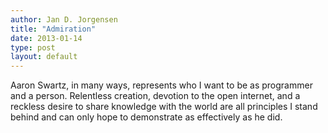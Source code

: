 ```yaml
---
author: Jan D. Jorgensen
title: "Admiration"
date: 2013-01-14
type: post
layout: default
---
```

Aaron Swartz, in many ways, represents who I want to be as programmer and a person.  Relentless creation, devotion to the open internet, and a reckless desire to share knowledge with the world are all principles I stand behind and can only hope to demonstrate as effectively as he did.
